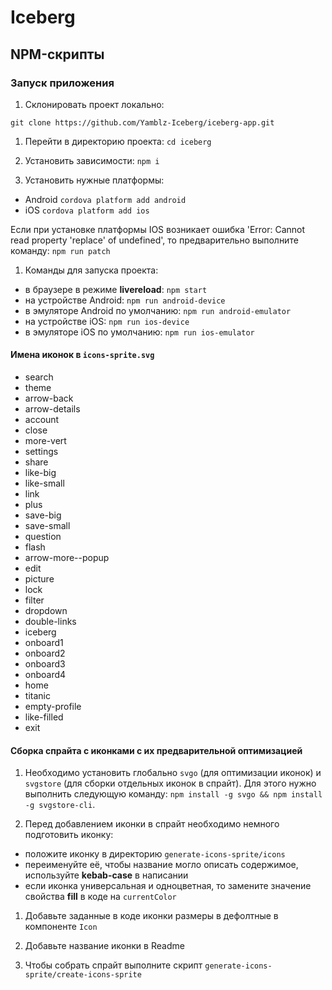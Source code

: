 # Iceberg

## NPM-скрипты

### Запуск приложения

1. Склонировать проект локально:

`git clone https://github.com/Yamblz-Iceberg/iceberg-app.git`

1. Перейти в директорию проекта: `cd iceberg`

1. Установить зависимости: `npm i`

1. Установить нужные платформы: 
- Android `cordova platform add android`
- iOS `cordova platform add ios`

Если при установке платформы IOS возникает ошибка 'Error: Cannot read property 'replace' of undefined', то предварительно выполните команду: `npm run patch`

1. Команды для запуска проекта:
- в браузере в режиме **livereload**: `npm start`
- на устройстве Android: `npm run android-device`
- в эмуляторе Android по умолчанию: `npm run android-emulator`
- на устройстве iOS: `npm run ios-device`
- в эмуляторе iOS по умолчанию: `npm run ios-emulator`

#### Имена иконок в `icons-sprite.svg`
- search
- theme
- arrow-back
- arrow-details
- account
- close
- more-vert
- settings
- share
- like-big
- like-small
- link
- plus
- save-big
- save-small
- question
- flash
- arrow-more--popup
- edit
- picture
- lock
- filter
- dropdown
- double-links
- iceberg
- onboard1
- onboard2
- onboard3
- onboard4
- home
- titanic
- empty-profile
- like-filled
- exit

#### Сборка спрайта с иконками с их предварительной оптимизацией

1. Необходимо установить глобально `svgo` (для оптимизации иконок) и `svgstore` (для сборки отдельных иконок в спрайт).
Для этого нужно выполнить следующую команду: ```npm install -g svgo && npm install -g svgstore-cli```.

1. Перед добавлением иконки в спрайт необходимо немного подготовить иконку:

- положите иконку в директорию `generate-icons-sprite/icons`
- переименуйте её, чтобы название могло описать содержимое, используйте **kebab-case** в написании
- если иконка универсальная и одноцветная, то замените значение свойства **fill** в коде на `currentColor`

1. Добавьте заданные в коде иконки размеры в дефолтные в компоненте `Icon`

1. Добавьте название иконки в Readme

1. Чтобы собрать спрайт выполните скрипт `generate-icons-sprite/create-icons-sprite`


